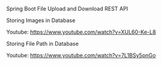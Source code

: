 Spring Boot File Upload and Download REST API

Storing Images in Database

Youtube: https://www.youtube.com/watch?v=XUL60-Ke-L8

Storing File Path in Database

Youtube: https://www.youtube.com/watch?v=7L1BSy5pnGo
